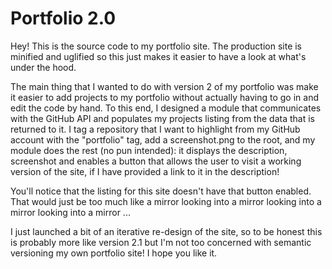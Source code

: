 # Portfolio 2.0

Hey! This is the source code to my portfolio site. The production site is minified and uglified so this just makes it easier to have a look at what's under the hood.

The main thing that I wanted to do with version 2 of my portfolio was make it easier to add projects
to my portfolio without actually having to go in and edit the code by hand. To this end, I designed
a module that communicates with the GitHub API and populates my projects listing from the data that
is returned to it. I tag a repository that I want to highlight from my GitHub account with the
"portfolio" tag, add a screenshot.png to the root, and my module does the rest (no pun intended): it displays the description,
screenshot and enables a button that allows the user to visit a working version of the site, if
I have provided a link to it in the description!

You'll notice that the listing for this site doesn't have that button enabled. That would just be too
much like a mirror looking into a mirror looking into a mirror looking into a mirror ...

I just launched a bit of an iterative re-design of the site, so to be honest this is probably more like version 2.1 but I'm not too concerned with semantic versioning my own portfolio site! I hope you like it.
